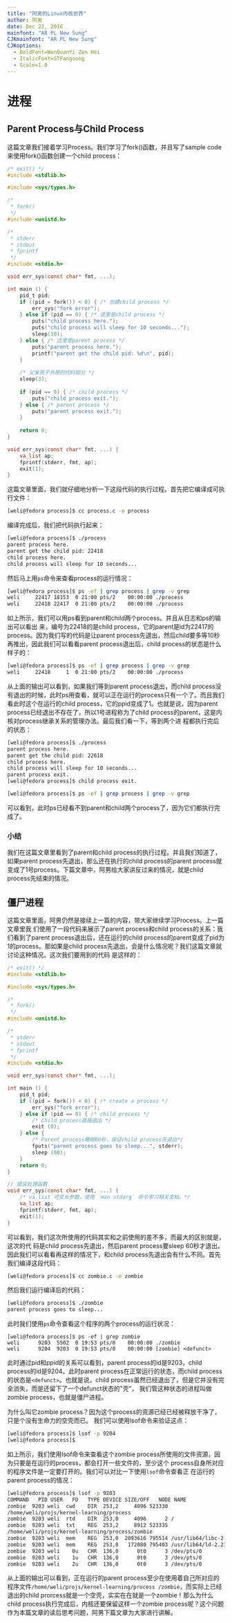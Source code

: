 ```yaml
---
title: "阿男的Linux内核世界"
author: 阿男
date: Dec 22, 2016
mainfont: "AR PL New Sung"
CJKmainfont: "AR PL New Sung"
CJKoptions:
  - BoldFont=WenQuanYi Zen Hei
  - ItalicFont=STFangsong
  - Scale=1.0
---
```


# 进程

## Parent Process与Child Process

这篇文章我们接着学习Process。我们学习了fork()函数，并且写了sample 
code来使用fork()函数创建一个child process：

```c
/* exit() */
#include <stdlib.h>

#include <sys/types.h>

/*
 * fork()
 */
#include <unistd.h>

/* 
 * stderr
 * stdout
 * fprintf
 */
#include <stdio.h>

void err_sys(const char* fmt, ...);

int main () {
	pid_t pid;
	if ((pid = fork()) < 0) { /* 创建child process */
		err_sys("fork error");
	} else if (pid == 0) { /* 这里是child process */
		puts("child process here."); 
		puts("child process will sleep for 10 seconds...");
		sleep(10);
	} else { /* 这里是parent process */
		puts("parent process here.");
		printf("parent get the child pid: %d\n", pid);
	}
	
	/* 父亲孩子共用的代码部分 */
	sleep(3);
	
	if (pid == 0) { /* child process */
		puts("child process exit.");
	} else { /* parent process */
		puts("parent process exit.");
	}
	
	return 0;
}

void err_sys(const char* fmt, ...) {
	va_list ap;
	fprintf(stderr, fmt, ap);
	exit(1);
}
```

这篇文章里面，我们就仔细地分析一下这段代码的执行过程。首先把它编译成可执行文件：

```bash
[weli@fedora process]$ cc process.c -o process
```

编译完成后，我们把代码执行起来：

```bash
[weli@fedora process]$ ./process 
parent process here.
parent get the child pid: 22418
child process here.
child process will sleep for 10 seconds...
```

然后马上用`ps`命令来查看process的运行情况：

```bash
[weli@fedora process]$ ps -ef | grep process | grep -v grep
weli     22417 18153  0 21:00 pts/2    00:00:00 ./process
weli     22418 22417  0 21:00 pts/2    00:00:00 ./process
```

如上所示，我们可以用ps看到parent和child两个process。并且从日志和ps的输出可以看出
来，编号为22418的是child 
process，它的parent是id为22417的process。因为我们写的代码是让parent 
process先退出，然后child要多等10秒再推出，因此我们可以看看parent 
process退出后，child process的状态是什么样子的：

```bash
[weli@fedora process]$ ps -ef | grep process | grep -v grep
weli     22418     1  0 21:00 pts/2    00:00:00 ./process
```

从上面的输出可以看到，如果我们等到parent process退出，而child 
process没有退出的时候，此时ps用查看，就可以正在运行的process只有一个了。而且我们
看此时这个在运行的child process，它的ppid变成了1。也就是说，因为parent 
process已经退出不存在了，所以1号进程称为了child 
process的parent，这是内核对process继承关系的管理办法。最后我们看一下，等到两个进
程都执行完后的状态：

```bash
[weli@fedora process]$ ./process 
parent process here.
parent get the child pid: 22618
child process here.
child process will sleep for 10 seconds...
parent process exit.
[weli@fedora process]$ child process exit.
```

```bash
[weli@fedora process]$ ps -ef | grep process | grep -v grep
```

可以看到，此时ps已经看不到parent和child两个process了，因为它们都执行完成了。

### 小结

我们在这篇文章里看到了parent和child 
process的执行过程。并且我们知道了，如果parent 
process先退出，那么还在执行的child process的parent 
process就变成了1号process。下篇文章中，阿男给大家讲反过来的情况，就是child 
process先结束的情况。

## 僵尸进程

这篇文章里面，阿男仍然是接续上一篇的内容，带大家继续学习Process。上一篇文章里我
们使用了一段代码来展示了parent process和child process的关系：我们看到了parent 
process退出后，还在运行的child 
process的parent变成了pid为1的process。那如果是child 
process先退出，会是什么情况呢？我们这篇文章就讨论这种情况。这次我们要用到的代码
是这样的：

```c
/* exit() */
#include <stdlib.h>

#include <sys/types.h>

/*
 * fork()
 */
#include <unistd.h>

/* 
 * stderr
 * stdout
 * fprintf
 */
#include <stdio.h>

void err_sys(const char* fmt, ...);

int main () {
	pid_t pid;
	if ((pid = fork()) < 0) { /* create a process */
		err_sys("fork error");
	} else if (pid == 0) { /* child process */
		/* Child process直接退出 */
		exit (0); 
	} else {
		/* Parent process睡眠60秒，保证child process先退出*/
		fputs("parent process goes to sleep...", stderr);
		sleep (60); 
	}
	return 0;
}

// 错误处理函数
void err_sys(const char* fmt, ...) {
	/* va_list 可变长参数，使用 `man stdarg` 命令学习相关文档。*/
	va_list ap;
	fprintf(stderr, fmt, ap);
	exit(1);
}

```

可以看到，我们这次所使用的代码其实和之前使用的差不多，而最大的区别就是，这次的代
码是child process先退出，然后parent process要sleep 
60秒才退出。因此我们可以看看再这样的情况下，和child 
process先退出会有什么不同。首先我们编译这段代码：

```bash
[weli@fedora process]$ cc zombie.c -o zombie
```

然后我们运行编译后的代码：

```bash
[weli@fedora process]$ ./zombie 
parent process goes to sleep...
```

此时我们使用`ps`命令查看这个程序的两个process的运行状况：

```
[weli@fedora process]$ ps -ef | grep zombie
weli      9203  5502  0 19:53 pts/0    00:00:00 ./zombie
weli      9204  9203  0 19:53 pts/0    00:00:00 [zombie] <defunct>
```

此时通过pid和ppid的关系可以看到，parent process的id是9203，child 
process的id是9204。此时parent process在正常运行的状态，而child 
process的状态是`<defunct>`。也就是说，child 
process虽然已经退出了，但是它并没有完全消失，而是还留下了一个defunct状态的"壳"，
我们管这种状态的进程叫做zombie process，也就是僵尸进程。

为什么叫它zombie 
process？因为这个process的资源已经已经被释放干净了，只是个没有生命力的空壳而已。
我们可以使用lsof命令来验证这点：

```bash
[weli@fedora process]$ lsof -p 9204
[weli@fedora process]$ 
```

如上所示，我们使用lsof命令来查看这个zombie 
process所使用的文件资源，因为只要是在运行的process，都会打开一些文件的，至少这个
process自身所对应的程序文件是一定要打开的。我们可以对比一下使用`lsof`命令查看正
在运行的parent process的情况：

```bash
[weli@fedora process]$ lsof -p 9203
COMMAND   PID USER   FD   TYPE DEVICE SIZE/OFF   NODE NAME
zombie  9203 weli  cwd    DIR  253,2     4096 523330 
/home/weli/projs/kernel-learning/process
zombie  9203 weli  rtd    DIR  253,0     4096      2 /
zombie  9203 weli  txt    REG  253,2     8912 523335 
/home/weli/projs/kernel-learning/process/zombie
zombie  9203 weli  mem    REG  253,0  2093616 795514 /usr/lib64/libc-2.23.so
zombie  9203 weli  mem    REG  253,0   172080 795403 /usr/lib64/ld-2.23.so
zombie  9203 weli    0u   CHR  136,0      0t0      3 /dev/pts/0
zombie  9203 weli    1u   CHR  136,0      0t0      3 /dev/pts/0
zombie  9203 weli    2u   CHR  136,0      0t0      3 /dev/pts/0
```

从上面的输出可以看到，正在运行的parent 
process至少在使用着自己所对应的程序文件`/home/weli/projs/kernel-learning/process
/zombie`，而实际上已经退出的child 
prorcess就是一个空壳，实实在在就是一个zombie！那么为什么child 
process执行完成后，内核还要保留这样一个zombie 
process呢？这个问题作为本篇文章的读后思考问题，阿男下篇文章为大家进行讲解。



